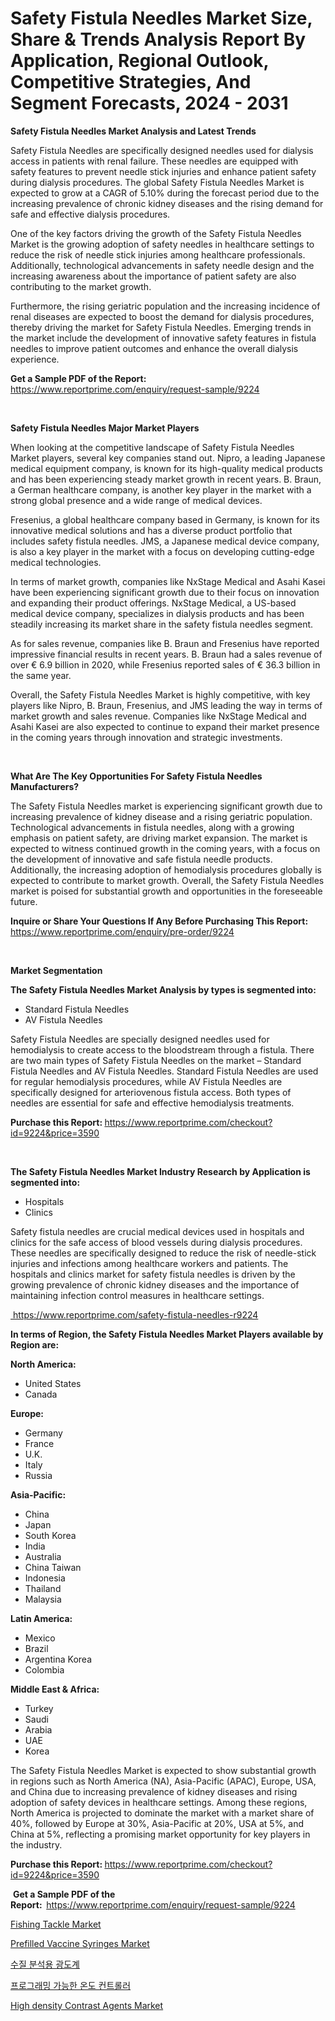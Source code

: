 <p><h1>Safety Fistula Needles Market Size, Share & Trends Analysis Report By Application, Regional Outlook, Competitive Strategies, And Segment Forecasts, 2024 - 2031</h1></p><p><strong>Safety Fistula Needles Market Analysis and Latest Trends</strong></p>
<p><p>Safety Fistula Needles are specifically designed needles used for dialysis access in patients with renal failure. These needles are equipped with safety features to prevent needle stick injuries and enhance patient safety during dialysis procedures. The global Safety Fistula Needles Market is expected to grow at a CAGR of 5.10% during the forecast period due to the increasing prevalence of chronic kidney diseases and the rising demand for safe and effective dialysis procedures.</p><p>One of the key factors driving the growth of the Safety Fistula Needles Market is the growing adoption of safety needles in healthcare settings to reduce the risk of needle stick injuries among healthcare professionals. Additionally, technological advancements in safety needle design and the increasing awareness about the importance of patient safety are also contributing to the market growth.</p><p>Furthermore, the rising geriatric population and the increasing incidence of renal diseases are expected to boost the demand for dialysis procedures, thereby driving the market for Safety Fistula Needles. Emerging trends in the market include the development of innovative safety features in fistula needles to improve patient outcomes and enhance the overall dialysis experience.</p></p>
<p><strong>Get a Sample PDF of the Report:&nbsp;</strong> <a href="https://www.reportprime.com/enquiry/request-sample/9224">https://www.reportprime.com/enquiry/request-sample/9224</a></p>
<p>&nbsp;</p>
<p><strong>Safety Fistula Needles Major Market Players</strong></p>
<p><p>When looking at the competitive landscape of Safety Fistula Needles Market players, several key companies stand out. Nipro, a leading Japanese medical equipment company, is known for its high-quality medical products and has been experiencing steady market growth in recent years. B. Braun, a German healthcare company, is another key player in the market with a strong global presence and a wide range of medical devices.</p><p>Fresenius, a global healthcare company based in Germany, is known for its innovative medical solutions and has a diverse product portfolio that includes safety fistula needles. JMS, a Japanese medical device company, is also a key player in the market with a focus on developing cutting-edge medical technologies.</p><p>In terms of market growth, companies like NxStage Medical and Asahi Kasei have been experiencing significant growth due to their focus on innovation and expanding their product offerings. NxStage Medical, a US-based medical device company, specializes in dialysis products and has been steadily increasing its market share in the safety fistula needles segment.</p><p>As for sales revenue, companies like B. Braun and Fresenius have reported impressive financial results in recent years. B. Braun had a sales revenue of over € 6.9 billion in 2020, while Fresenius reported sales of € 36.3 billion in the same year.</p><p>Overall, the Safety Fistula Needles Market is highly competitive, with key players like Nipro, B. Braun, Fresenius, and JMS leading the way in terms of market growth and sales revenue. Companies like NxStage Medical and Asahi Kasei are also expected to continue to expand their market presence in the coming years through innovation and strategic investments.</p></p>
<p>&nbsp;</p>
<p><strong>What Are The Key Opportunities For Safety Fistula Needles Manufacturers?</strong></p>
<p><p>The Safety Fistula Needles market is experiencing significant growth due to increasing prevalence of kidney disease and a rising geriatric population. Technological advancements in fistula needles, along with a growing emphasis on patient safety, are driving market expansion. The market is expected to witness continued growth in the coming years, with a focus on the development of innovative and safe fistula needle products. Additionally, the increasing adoption of hemodialysis procedures globally is expected to contribute to market growth. Overall, the Safety Fistula Needles market is poised for substantial growth and opportunities in the foreseeable future.</p></p>
<p><strong>Inquire or Share Your Questions If Any Before Purchasing This Report:</strong> <a href="https://www.reportprime.com/enquiry/pre-order/9224">https://www.reportprime.com/enquiry/pre-order/9224</a></p>
<p>&nbsp;</p>
<p><strong>Market Segmentation</strong></p>
<p><strong>The Safety Fistula Needles Market Analysis by types is segmented into:</strong></p>
<p><ul><li>Standard Fistula Needles</li><li>AV Fistula Needles</li></ul></p>
<p><p>Safety Fistula Needles are specially designed needles used for hemodialysis to create access to the bloodstream through a fistula. There are two main types of Safety Fistula Needles on the market – Standard Fistula Needles and AV Fistula Needles. Standard Fistula Needles are used for regular hemodialysis procedures, while AV Fistula Needles are specifically designed for arteriovenous fistula access. Both types of needles are essential for safe and effective hemodialysis treatments.</p></p>
<p><strong>Purchase this Report:&nbsp;</strong><a href="https://www.reportprime.com/checkout?id=9224&price=3590">https://www.reportprime.com/checkout?id=9224&price=3590</a></p>
<p>&nbsp;</p>
<p><strong>The Safety Fistula Needles Market Industry Research by Application is segmented into:</strong></p>
<p><ul><li>Hospitals</li><li>Clinics</li></ul></p>
<p><p>Safety fistula needles are crucial medical devices used in hospitals and clinics for the safe access of blood vessels during dialysis procedures. These needles are specifically designed to reduce the risk of needle-stick injuries and infections among healthcare workers and patients. The hospitals and clinics market for safety fistula needles is driven by the growing prevalence of chronic kidney diseases and the importance of maintaining infection control measures in healthcare settings.</p></p>
<p><a href="https://www.reportprime.com/safety-fistula-needles-r9224">&nbsp;https://www.reportprime.com/safety-fistula-needles-r9224</a></p>
<p><strong>In terms of Region, the Safety Fistula Needles Market Players available by Region are:</strong></p>
<p>
    <p> <strong> North America: </strong>
        <ul>
            <li>United States</li>
            <li>Canada</li>
        </ul>
        </p> 
    <p> <strong> Europe: </strong>
        <ul>
            <li>Germany</li>
            <li>France</li>
            <li>U.K.</li>
            <li>Italy</li>
            <li>Russia</li>
        </ul>
        </p> 
    <p> <strong> Asia-Pacific: </strong>
        <ul>
            <li>China</li>
            <li>Japan</li>
            <li>South Korea</li>
            <li>India</li>
            <li>Australia</li>
            <li>China Taiwan</li>
            <li>Indonesia</li>
            <li>Thailand</li>
            <li>Malaysia</li>
        </ul>
        </p> 
    <p> <strong> Latin America: </strong>
        <ul>
            <li>Mexico</li>
            <li>Brazil</li>
            <li>Argentina Korea</li>
            <li>Colombia</li>
        </ul>
        </p> 
    <p> <strong> Middle East & Africa: </strong>
        <ul>
            <li>Turkey</li>
            <li>Saudi</li>
            <li>Arabia</li>
            <li>UAE</li>
            <li>Korea</li>
        </ul>
    </p>
    </p>
<p><p>The Safety Fistula Needles Market is expected to show substantial growth in regions such as North America (NA), Asia-Pacific (APAC), Europe, USA, and China due to increasing prevalence of kidney diseases and rising adoption of safety devices in healthcare settings. Among these regions, North America is projected to dominate the market with a market share of 40%, followed by Europe at 30%, Asia-Pacific at 20%, USA at 5%, and China at 5%, reflecting a promising market opportunity for key players in the industry.</p></p>
<p><strong>Purchase this Report: </strong><a href="https://www.reportprime.com/checkout?id=9224&price=3590">https://www.reportprime.com/checkout?id=9224&price=3590</a></p>
<p>&nbsp;<strong>Get a Sample PDF of the Report:&nbsp;&nbsp;</strong><a href="https://www.reportprime.com/enquiry/request-sample/9224">https://www.reportprime.com/enquiry/request-sample/9224</a></p>
<p><strong></strong></p>
<p><p><a href="https://issuu.com/reportprime-2/docs/fishing-tackle-market-size-2030.pptx">Fishing Tackle Market</a></p><p><a href="https://github.com/Sherrillcrooksxa8i18ucf2m/Market-Research-Report-List-2/blob/main/prefilled-vaccine-syringes-market.md">Prefilled Vaccine Syringes Market</a></p><p><a href="https://github.com/fredrickeglers/Market-Research-Report-List-2/blob/main/180084873679.md">수질 분석용 광도계</a></p><p><a href="https://github.com/RichardLueilwitz787/Market-Research-Report-List-1/blob/main/809638473680.md">프로그래밍 가능한 온도 컨트롤러</a></p><p><a href="https://github.com/derrinmiltonellis35gcl/Market-Research-Report-List-2/blob/main/high-density-contrast-agents-market.md">High density Contrast Agents Market</a></p></p>